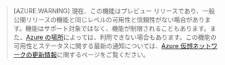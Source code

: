 >[AZURE.WARNING] 現在、この機能はプレビュー リリースであり、一般公開リリースの機能と同じレベルの可用性と信頼性がない場合があります。機能はサポート対象ではなく、機能が制限されることもあります。また、[Azure の場所](https://azure.microsoft.com/regions/)によっては、利用できない場合もあります。この機能の可用性とステータスに関する最新の通知については、[Azure 仮想ネットワークの更新情報](https://azure.microsoft.com/updates/?product=virtual-network)に関するページをご覧ください。

<!---HONumber=AcomDC_0928_2016-->